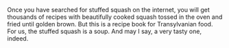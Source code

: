 Once you have searched for stuffed squash on the internet, you will get thousands of recipes with beautifully cooked squash tossed in the oven and fried until golden brown. But this is a recipe book for Transylvanian food. For us, the stuffed squash is a soup. And may I say, a very tasty one, indeed.